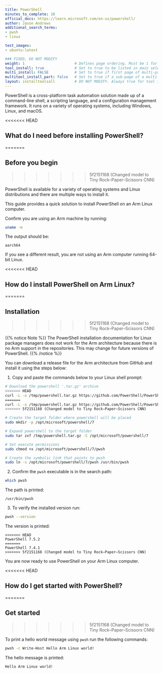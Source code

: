 ```yaml
---
title: PowerShell
minutes_to_complete: 10
official_docs: https://learn.microsoft.com/en-us/powershell/
author: Jason Andrews
additional_search_terms:
- pwsh
- linux

test_images:
- ubuntu:latest

### FIXED, DO NOT MODIFY
weight: 1                       # Defines page ordering. Must be 1 for first (or only) page.
tool_install: true              # Set to true to be listed in main selection page, else false
multi_install: FALSE            # Set to true if first page of multi-page article, else false
multitool_install_part: false   # Set to true if a sub-page of a multi-page article, else false
layout: installtoolsall         # DO NOT MODIFY. Always true for tool install articles
---
```


PowerShell is a cross-platform task automation solution made up of a command-line shell, a scripting language, and a configuration management framework. It runs on a variety of operating systems, including Windows, Linux, and macOS.

<<<<<<< HEAD
## What do I need before installing PowerShell?
=======
## Before you begin
>>>>>>> 5f2151168 (Changed model to Tiny Rock–Paper–Scissors CNN)

PowerShell is available for a variety of operating systems and Linux distributions and there are multiple ways to install it.

This guide provides a quick solution to install PowerShell on an Arm Linux computer.

Confirm you are using an Arm machine by running:

```bash
uname -m
```

The output should be:

```output
aarch64
```

If you see a different result, you are not using an Arm computer running 64-bit Linux.

<<<<<<< HEAD
## How do I install PowerShell on Arm Linux?
=======
## Installation
>>>>>>> 5f2151168 (Changed model to Tiny Rock–Paper–Scissors CNN)

{{% notice Note %}}
The PowerShell installation documentation for Linux package managers does not work for the Arm architecture because there is no Arm support in the repositories. This may change for future versions of PowerShell.
{{% /notice %}}

You can download a release file for the Arm architecture from GitHub and install it using the steps below:

1. Copy and paste the commands below to your Linux shell prompt:

```bash { target="ubuntu:latest" }
# Download the powershell '.tar.gz' archive
<<<<<<< HEAD
curl -L -o /tmp/powershell.tar.gz https://github.com/PowerShell/PowerShell/releases/download/v7.5.2/powershell-7.5.2-linux-arm64.tar.gz
=======
curl -L -o /tmp/powershell.tar.gz https://github.com/PowerShell/PowerShell/releases/download/v7.4.1/powershell-7.4.1-linux-arm64.tar.gz
>>>>>>> 5f2151168 (Changed model to Tiny Rock–Paper–Scissors CNN)

# Create the target folder where powershell will be placed
sudo mkdir -p /opt/microsoft/powershell/7

# Expand powershell to the target folder
sudo tar zxf /tmp/powershell.tar.gz -C /opt/microsoft/powershell/7

# Set execute permissions
sudo chmod +x /opt/microsoft/powershell/7/pwsh

# Create the symbolic link that points to pwsh
sudo ln -s /opt/microsoft/powershell/7/pwsh /usr/bin/pwsh
```

2. Confirm the `pwsh` executable is in the search path:

```bash { target="ubuntu:latest" }
which pwsh
```

The path is printed:

```output
/usr/bin/pwsh
```

3. To verify the installed version run: 

```bash { target="ubuntu:latest" }
pwsh --version
```

The version is printed:

```output
<<<<<<< HEAD
PowerShell 7.5.2
=======
PowerShell 7.4.1
>>>>>>> 5f2151168 (Changed model to Tiny Rock–Paper–Scissors CNN)
```

You are now ready to use PowerShell on your Arm Linux computer.

<<<<<<< HEAD
## How do I get started with PowerShell?
=======
## Get started
>>>>>>> 5f2151168 (Changed model to Tiny Rock–Paper–Scissors CNN)

To print a hello world message using `pwsh` run the following commands:

```bash { target="ubuntu:latest" }
pwsh -c Write-Host Hello Arm Linux world! 
```

The hello message is printed:

```output
Hello Arm Linux world!
```
